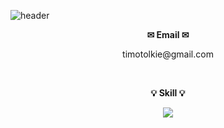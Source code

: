 ![header](https://capsule-render.vercel.app/api?type=waving&color=gradient&customColorList=0,2,2,5,30&height=300&section=header&text=Jin%20Young%20Hwa%20&fontSize=90&fontColor=ffffff&animation=fadeIn&desc=PM_Webplan%20and%20ReactDev&fontAlignY=40&descSize=20&descAlign=72)

<p align="center"><b>✉ Email ✉</b></p>
<p align="center">timotolkie@gmail.com</p>
<br>
<p align="center"><b>💡 Skill 💡</b></p>
<p align="center">
  <a href="https://skillicons.dev">
    <img src="https://skillicons.dev/icons?i=js,html,css,react,jquery,d3,threejs,figma" />
  </a>
</p>